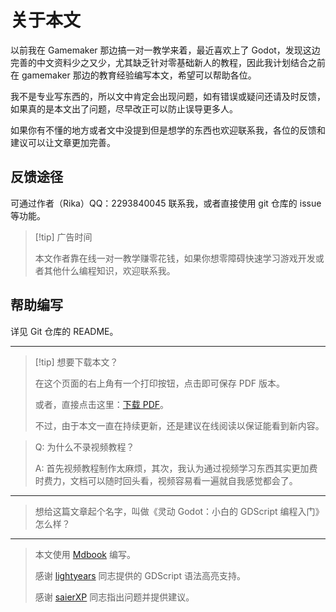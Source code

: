 # 关于本文

以前我在 Gamemaker 那边搞一对一教学来着，最近喜欢上了 Godot，发现这边完善的中文资料少之又少，尤其缺乏针对零基础新人的教程，因此我计划结合之前在 gamemaker 那边的教育经验编写本文，希望可以帮助各位。

我不是专业写东西的，所以文中肯定会出现问题，如有错误或疑问还请及时反馈，如果真的是本文出了问题，尽早改正可以防止误导更多人。

如果你有不懂的地方或者文中没提到但是想学的东西也欢迎联系我，各位的反馈和建议可以让文章更加完善。

## 反馈途径

可通过作者（Rika）QQ：2293840045 联系我，或者直接使用 git 仓库的 issue 等功能。

> [!tip] 广告时间
>
> 本文作者靠在线一对一教学赚零花钱，如果你想零障碍快速学习游戏开发或者其他什么编程知识，欢迎联系我。

## 帮助编写

详见 Git 仓库的 README。

---

> [!tip] 想要下载本文？
>
> 在这个页面的右上角有一个打印按钮，点击即可保存 PDF 版本。
>
> 或者，直接点击这里：<a href="print.html">下载 PDF</a>。
>
> 不过，由于本文一直在持续更新，还是建议在线阅读以保证能看到新内容。

> Q: 为什么不录视频教程？
>
> A: 首先视频教程制作太麻烦，其次，我认为通过视频学习东西其实更加费时费力，文档可以随时回头看，视频容易看一遍就自我感觉都会了。

---

> 想给这篇文章起个名字，叫做《灵动 Godot：小白的 GDScript 编程入门》怎么样？

---

> 本文使用 [Mdbook](https://github.com/rust-lang/mdBook) 编写。
>
> 感谢 [lightyears](https://github.com/lightyears1998) 同志提供的 GDScript 语法高亮支持。
>
> 感谢 [saierXP](https://github.com/saierXP) 同志指出问题并提供建议。
